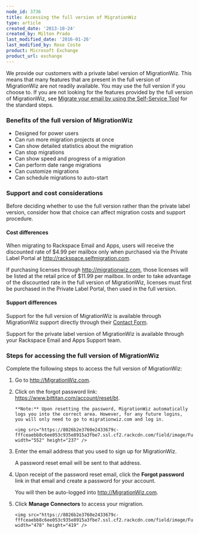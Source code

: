 ```yaml
---
node_id: 3736
title: Accessing the full version of MigrationWiz
type: article
created_date: '2013-10-24'
created_by: Milton Prado
last_modified_date: '2016-01-26'
last_modified_by: Rose Coste
product: Microsoft Exchange
product_url: exchange
---
```


We provide our customers with a private label version of MigrationWiz.
This means that many features that are present in the full version of
MigrationWiz are not readily available. You may use the full version if
you choose to. If you are not looking for the features provided by the
full version of MigrationWiz,
see
[Migrate your email by using the Self-Service
Tool](/how-to/migrate-your-email-by-using-the-self-service-tool)
for the standard steps.

### Benefits of the full version of MigrationWiz

- Designed for power users
- Can run more migration projects at once
- Can show detailed statistics about the migration
- Can stop migrations
- Can show speed and progress of a migration
- Can perform date range migrations
- Can customize migrations
- Can schedule migrations to auto-start

### Support and cost considerations

Before deciding whether to use the full version rather than the private label version,
consider how that choice can affect migration costs and support procedure.

#### Cost differences

When migrating to Rackspace Email and Apps, users will receive
the discounted rate of $4.99 per mailbox only when purchased via
the Private Label Portal at http://rackspace.selfmigration.com.  

If purchasing licenses through http://migrationwiz.com, those licenses
will be listed at the retail price of $11.99 per mailbox.  In order
to take advantage of the discounted rate in the full version of
MigrationWiz, licenses must first be purchased in the Private Label
Portal, then used in the full version.

#### Support differences

Support for the full version of MigrationWiz is available
through MigrationWiz support directly through their [Contact Form](https://www.migrationwiz.com/Public/ContactUs.aspx).

Support for the private label version of MigrationWiz is
available through your Rackspace Email and Apps Support team.  

### Steps for accessing the full version of MigrationWiz

Complete the following steps to access the full version of MigrationWiz:

1. Go to <http://MigrationWiz.com>.

2. Click on the forgot password link:
   <https://www.bittitan.com/account/reset/bt>.

       **Note:** Upon resetting the password, MigrationWiz automatically
       logs you into the correct area. However, for any future logins,
       you will only need to go to migrationwiz.com and log in.

       <img src="https://8026b2e3760e2433679c-fffceaebb8c6ee053c935e8915a3fbe7.ssl.cf2.rackcdn.com/field/image/FullMigrationWiz1.png" width="552" height="237" />

3. Enter the email address that you used to sign up for MigrationWiz.

   A password reset email will be sent to that address.

4. Upon receipt of the password reset email, click the **Forgot
   password** link in that email and create a password for your account.

   You will then be auto-logged into <http://MigrationWiz.com>.

5. Click **Manage Connectors** to access your migration.

       <img src="https://8026b2e3760e2433679c-fffceaebb8c6ee053c935e8915a3fbe7.ssl.cf2.rackcdn.com/field/image/FullMigrationWiz2.png" width="478" height="419" />

